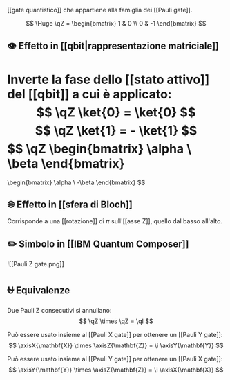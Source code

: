 [[gate quantistico]] che appartiene alla famiglia dei [[Pauli gate]].

$$
\Huge
\qZ = \begin{bmatrix}
1 & 0 \\
0 & -1
\end{bmatrix}
$$

## 👁️ Effetto in [[qbit|rappresentazione matriciale]]

Inverte la fase dello [[stato attivo]] del [[qbit]] a cui è applicato:
$$
\qZ \ket{0} = \ket{0}
$$
$$
\qZ \ket{1} = - \ket{1}
$$
$$
\qZ 
\begin{bmatrix}
	\alpha \\
	\beta
\end{bmatrix}
=
\begin{bmatrix}
	\alpha \\
	-\beta
\end{bmatrix}
$$


## 🌐 Effetto in [[sfera di Bloch]]

Corrisponde a una [[rotazione]] di $\pi$ sull'[[asse Z]], quello dal basso all'alto.

## ✏️ Simbolo in [[IBM Quantum Composer]]

![[Pauli Z gate.png]]
## ⛎ Equivalenze

Due Pauli Z consecutivi si annullano:
$$
\qZ \times \qZ = \qI
$$

Può essere usato insieme al [[Pauli X gate]] per ottenere un [[Pauli Y gate]]:
$$
\axisX{\mathbf{X}} \times \axisZ{\mathbf{Z}} = \i \axisY{\mathbf{Y}}
$$

Può essere usato insieme al [[Pauli Y gate]] per ottenere un [[Pauli X gate]]:
$$
\axisY{\mathbf{Y}} \times \axisZ{\mathbf{Z}} = \i \axisX{\mathbf{X}}
$$
